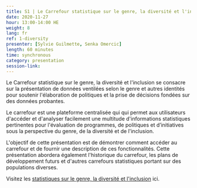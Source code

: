 ```yaml
---
title: S1 | Le Carrefour statistique sur le genre, la diversité et l'inclusion
date: 2020-11-27
hour: 13:00-14:00 HE
weight: 8
lang: fr
ref: 1-diversity
presenter: [Sylvie Guilmette, Senka Omercic]
length: 60 minutes
time: synchronous
category: presentation
session-link:
---
```

Le Carrefour statistique sur le genre, la diversité et l'inclusion se consacre sur la présentation de données ventilées selon le genre  et autres identités pour soutenir l'élaboration de politiques et la prise de décisions fondées sur des données probantes.<!--more-->

Le carrefour est une plateforme centralisée qui qui permet aux utilisateurs d'accéder et d'analyser facilement une multitude d'informations statistiques pertinentes pour l'évaluation de programmes, de politiques et d’initiatives sous la perspective du genre, de la diversité et de l'inclusion.

L'objectif de cette présentation est de démontrer comment accéder au carrefour et de fournir une description de ces fonctionnalités. Cette présentation abordera également l'historique du carrefour, les plans de développement futurs et d'autres carrefours statistiques portant sur des populations diverses.

Visitez les [statistiques sur le genre, la diversité et l'inclusion](https://www.statcan.gc.ca/fra/themes-debut/genre_diversite_et_inclusion) ici.
